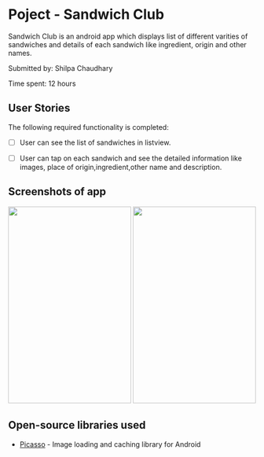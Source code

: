 # Poject - Sandwich Club

Sandwich Club is an android app which displays list of different varities of sandwiches and details of each sandwich like ingredient, origin and other names.

Submitted by: Shilpa Chaudhary

Time spent: 12 hours 

## User Stories

The following required functionality is completed:

* [ ] User can see the list of sandwiches in listview.
* [ ] User can tap on each sandwich and see the detailed information like images, place of origin,ingredient,other name and description.


## Screenshots of app

<img src='https://i.imgur.com/CbAz4xR.png' width="250" height="400" />
<img src='https://i.imgur.com/B8O4Kxt.png' width="250" height="400" />

## Open-source libraries used
- [Picasso](http://square.github.io/picasso/) - Image loading and caching library for Android




